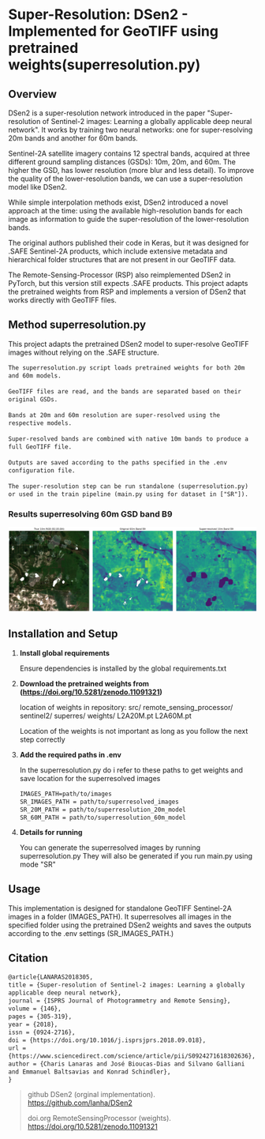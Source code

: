 # Super-Resolution: DSen2 - Implemented for GeoTIFF using pretrained weights(superresolution.py)

## Overview

DSen2 is a super-resolution network introduced in the paper "Super-resolution of Sentinel-2 images: Learning a globally applicable deep neural network".
It works by training two neural networks: one for super-resolving 20m bands and another for 60m bands.

Sentinel-2A satellite imagery contains 12 spectral bands, acquired at three different ground sampling distances (GSDs): 10m, 20m, and 60m. The higher the GSD, has lower resolution (more blur and less detail).
To improve the quality of the lower-resolution bands, we can use a super-resolution model like DSen2.

While simple interpolation methods exist, DSen2 introduced a novel approach at the time: using the available high-resolution bands for each image as information to guide the super-resolution of the lower-resolution bands.

The original authors published their code in Keras, but it was designed for .SAFE Sentinel-2A products, which include extensive metadata and hierarchical folder structures that are not present in our GeoTIFF data.

The Remote-Sensing-Processor (RSP) also reimplemented DSen2 in PyTorch, but this version still expects .SAFE products.
This project adapts the pretrained weights from RSP and implements a version of DSen2 that works directly with GeoTIFF files.

## Method superresolution.py

This project adapts the pretrained DSen2 model to super-resolve GeoTIFF images without relying on the .SAFE structure.

    The superresolution.py script loads pretrained weights for both 20m and 60m models.

    GeoTIFF files are read, and the bands are separated based on their original GSDs.

    Bands at 20m and 60m resolution are super-resolved using the respective models.

    Super-resolved bands are combined with native 10m bands to produce a full GeoTIFF file.

    Outputs are saved according to the paths specified in the .env configuration file.

    The super-resolution step can be run standalone (superresolution.py) or used in the train pipeline (main.py using for dataset in ["SR"]).

### Results superresolving 60m GSD band B9

<img width="800" alt="superresolved_image" src="superres6xresults.png">


## Installation and Setup

1. **Install global requirements**

    Ensure dependencies is installed by the global requirements.txt

2. **Download the pretrained weights from (https://doi.org/10.5281/zenodo.11091321)**

    location of weights in repository:
    src/
        remote_sensing_processor/
            sentinel2/
                superres/
                    weights/
                        L2A20M.pt
                        L2A60M.pt

    Location of the weights is not important as long as you follow the next step correctly

3. **Add the required paths in .env**

    In the superresolution.py do i refer to these paths to get weights
    and save location for the superresolved images

    ```
    IMAGES_PATH=path/to/images
    SR_IMAGES_PATH = path/to/superresolved_images
    SR_20M_PATH = path/to/superresolution_20m_model
    SR_60M_PATH = path/to/superresolution_60m_model
    ```

4. **Details for running**

    You can generate the superresolved images by running superresolution.py
    They will also be generated if you run main.py using mode "SR"

## Usage

This implementation is designed for standalone GeoTIFF Sentinel-2A images in a folder (IMAGES_PATH).
It superresolves all images in the specified folder using the pretrained DSen2 weights
and saves the outputs according to the .env settings (SR_IMAGES_PATH.)

## Citation

```
@article{LANARAS2018305,
title = {Super-resolution of Sentinel-2 images: Learning a globally applicable deep neural network},
journal = {ISPRS Journal of Photogrammetry and Remote Sensing},
volume = {146},
pages = {305-319},
year = {2018},
issn = {0924-2716},
doi = {https://doi.org/10.1016/j.isprsjprs.2018.09.018},
url = {https://www.sciencedirect.com/science/article/pii/S0924271618302636},
author = {Charis Lanaras and José Bioucas-Dias and Silvano Galliani and Emmanuel Baltsavias and Konrad Schindler},
}
```

> github DSen2 (orginal implementation). https://github.com/lanha/DSen2
>
> doi.org RemoteSensingProcessor (weights). https://doi.org/10.5281/zenodo.11091321
